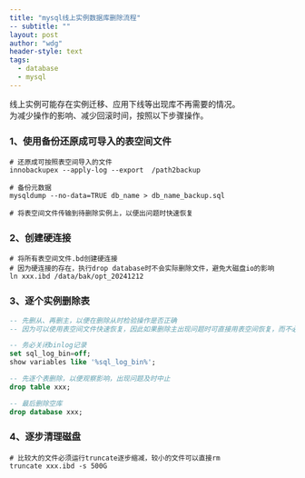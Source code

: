 ```yaml
---
title: "mysql线上实例数据库删除流程"
-- subtitle: ""
layout: post
author: "wdg"
header-style: text
tags:
  - database
  - mysql
---
```


线上实例可能存在实例迁移、应用下线等出现库不再需要的情况。   
为减少操作的影响、减少回滚时间，按照以下步骤操作。  

### 1、使用备份还原成可导入的表空间文件   
``` shell
# 还原成可按照表空间导入的文件
innobackupex --apply-log --export  /path2backup

# 备份元数据
mysqldump --no-data=TRUE db_name > db_name_backup.sql 

# 将表空间文件传输到待删除实例上，以便出问题时快速恢复
```


### 2、创建硬连接   
``` shell
# 将所有表空间文件.bd创建硬连接
# 因为硬连接的存在，执行drop database时不会实际删除文件，避免大磁盘io的影响
ln xxx.ibd /data/bak/opt_20241212
```


### 3、逐个实例删除表  
``` sql
-- 先删从、再删主，以便在删除从时检验操作是否正确
-- 因为可以使用表空间文件快速恢复，因此如果删除主出现问题时可直接用表空间恢复，而不必再考虑切换到从实例

-- 务必关闭binlog记录
set sql_log_bin=off;
show variables like '%sql_log_bin%';

-- 先逐个表删除，以便观察影响，出现问题及时中止
drop table xxx;

-- 最后删除空库
drop database xxx;
```


### 4、逐步清理磁盘     
``` shell
# 比较大的文件必须运行truncate逐步缩减，较小的文件可以直接rm
truncate xxx.ibd -s 500G
```